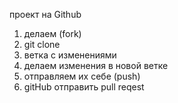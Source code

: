 проект на Github

1. делаем (fork)
2. git clone
3. ветка с изменениями
4. делаем изменения в новой ветке
5. отправляем их себе (push)
6. gitHub отправить pull reqest
